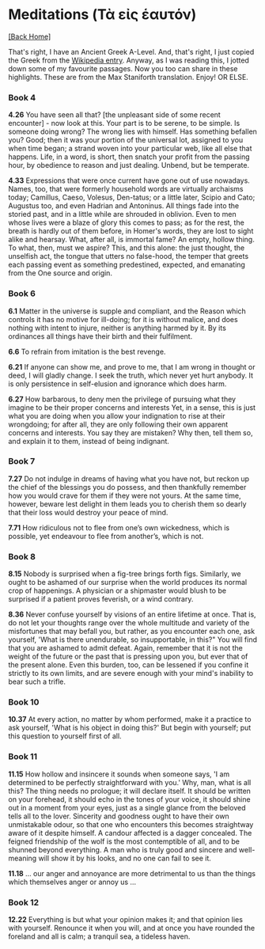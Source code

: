 # Meditations (Τὰ εἰς ἑαυτόν)

[[Back Home]](index.html)

That's right, I have an Ancient Greek A-Level. And, that's right, I just copied the Greek from the [Wikipedia entry](https://en.wikipedia.org/wiki/Meditations). Anyway, as I was reading this, I jotted down some of my favourite passages. Now you too can share in these highlights. These are from the Max Staniforth translation. Enjoy! OR ELSE.

### Book 4

**4.26** You have seen all that? [the unpleasant side of some recent encounter] - now look at this. Your part is to be serene, to be simple. Is someone doing wrong? The wrong lies with himself. Has something befallen you? Good; then it was your portion of the universal lot, assigned to you when time began; a strand woven into your particular web, like all else that happens. Life, in a word, is short, then snatch your profit from the passing hour, by obedience to reason and just dealing. Unbend, but be temperate.

**4.33** Expressions that were once current have gone out of use nowadays. Names, too, that were formerly household words are virtually archaisms today; Camillus, Caeso, Volesus, Den-tatus; or a little later, Scipio and Cato; Augustus too, and even Hadrian and Antoninus. All things fade into the storied past, and in a little while are shrouded in oblivion. Even to men whose lives were a blaze of glory this comes to pass; as for the rest, the breath is hardly out of them before, in Homer's words, they are lost to sight alike and hearsay. What, after all, is immortal fame? An empty, hollow thing. To what, then, must we aspire? This, and this alone: the just thought, the unselfish act, the tongue that utters no false-hood, the temper that greets each passing event as something predestined, expected, and emanating from the One source and origin.

### Book 6

**6.1** Matter in the universe is supple and compliant, and the Reason which controls it has no motive for ill-doing; for it is without malice, and does nothing with intent to injure, neither is anything harmed by it. By its ordinances all things have their birth and their fulfilment.

**6.6** To refrain from imitation is the best revenge.

**6.21** If anyone can show me, and prove to me, that I am wrong in thought or deed, I will gladly change. I seek the truth, which never yet hurt anybody. It is only persistence in self-elusion and ignorance which does harm.

**6.27** How barbarous, to deny men the privilege of pursuing what they imagine to be their proper concerns and interests Yet, in a sense, this is just what you are doing when you allow your indignation to rise at their wrongdoing; for after all, they are only following their own apparent concerns and interests. You say they are mistaken? Why then, tell them so, and explain it to them, instead of being indignant.

### Book 7

**7.27** Do not indulge in dreams of having what you have not, but reckon up the chief of the blessings you do possess, and then thankfully remember how you would crave for them if they were not yours. At the same time, however, beware lest delight in them leads you to cherish them so dearly that their loss would destroy your peace of mind.

**7.71** How ridiculous not to flee from one’s own wickedness, which is possible, yet endeavour to flee from another’s, which is not.

### Book 8

**8.15** Nobody is surprised when a fig-tree brings forth figs. Similarly, we ought to be ashamed of our surprise when the world produces its normal crop of happenings. A physician or a shipmaster would blush to be surprised if a patient proves feverish, or a wind contrary.

**8.36** Never confuse yourself by visions of an entire lifetime at once. That is, do not let your thoughts range over the whole multitude and variety of the misfortunes that may befall you, but rather, as you encounter each one, ask yourself, 'What is there unendurable, so insupportable, in this?" You will find that you are ashamed to admit defeat. Again, remember that it is not the weight of the future or the past that is pressing upon you, but ever that of the present alone. Even this burden, too, can be lessened if you confine it strictly to its own limits, and are severe enough with your mind's inability to bear such a trifle.

### Book 10

**10.37** At every action, no matter by whom performed, make it a practice to ask yourself, 'What is his object in doing this?' But begin with yourself; put this question to yourself first of all.

### Book 11

**11.15** How hollow and insincere it sounds when someone says, 'I am determined to be perfectly straightforward with you.' Why, man, what is all this? The thing needs no prologue; it will declare itself. It should be written on your forehead, it should echo in the tones of your voice, it should shine out in a moment from your eyes, just as a single glance from the beloved tells all to the lover. Sincerity and goodness ought to have their own unmistakable odour, so that one who encounters this becomes straightway aware of it despite himself. A candour affected is a dagger concealed. The feigned friendship of the wolf is the most contemptible of all, and to be shunned beyond everything. A man who is truly good and sincere and well-meaning will show it by his looks, and no one can fail to see it.

**11.18** … our anger and annoyance are more detrimental to us than the things which themselves anger or annoy us …

### Book 12

**12.22** Everything is but what your opinion makes it; and that opinion lies with yourself. Renounce it when you will, and at once you have rounded the foreland and all is calm; a tranquil sea, a tideless haven.
